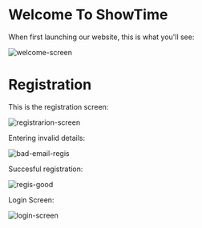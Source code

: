 # Welcome To ShowTime

When first launching our website, this is what you'll see:

![welcome-screen](https://github.com/user-attachments/assets/a8432f27-2717-4f26-a603-155d0948da39)

# Registration

This is the registration screen:

![registrarion-screen](https://github.com/user-attachments/assets/de14489f-da10-42ad-b07e-ca6790e94167)

Entering invalid details:

![bad-email-regis](https://github.com/user-attachments/assets/af78e452-5b1a-49a1-b19b-a5901c5bb5c9)

Succesful registration:

![regis-good](https://github.com/user-attachments/assets/d41dd604-e19e-4912-8178-d5225870e7d3)

Login Screen:

![login-screen](https://github.com/user-attachments/assets/34047211-f5a2-4295-bc22-56be9b5c0080)

